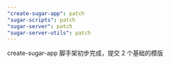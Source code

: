 ```yaml
---
"create-sugar-app": patch
"sugar-scripts": patch
"sugar-server": patch
"sugar-server-utils": patch
---
```


create-sugar-app 脚手架初步完成，提交 2 个基础的模版
